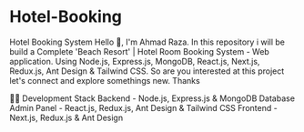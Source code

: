 # Hotel-Booking
Hotel Booking System
Hello 👋, I'm Ahmad Raza. In this repository i will be build a Complete 'Beach Resort' | Hotel Room Booking System - Web application. Using Node.js, Express.js,  MongoDB, React.js, Next.js, Redux.js, Ant Design & Tailwind CSS. So are you interested at this project let's connect and explore somethings new. Thanks

🧑‍💻 Development Stack
Backend - Node.js, Express.js & MongoDB Database
Admin Panel - React.js, Redux.js, Ant Design & Tailwind CSS
Frontend - Next.js, Redux.js & Ant Design
